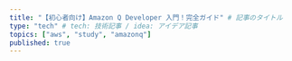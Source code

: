 ```yaml
---
title: "【初心者向け】Amazon Q Developer 入門！完全ガイド" # 記事のタイトル
type: "tech" # tech: 技術記事 / idea: アイデア記事
topics: ["aws", "study", "amazonq"]
published: true
---
```

